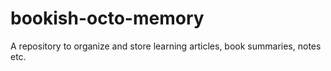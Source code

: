 # bookish-octo-memory
A repository to organize and store learning articles, book summaries, notes etc. 
